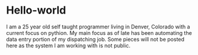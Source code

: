 # Hello-world

I am a 25 year old self taught programmer living in Denver, Colorado with a current focus on pythion. 
My main focus as of late has been automating the data entry portion of my dispatching job. 
Some pieces will not be posted here as the system I am working with is not public.


